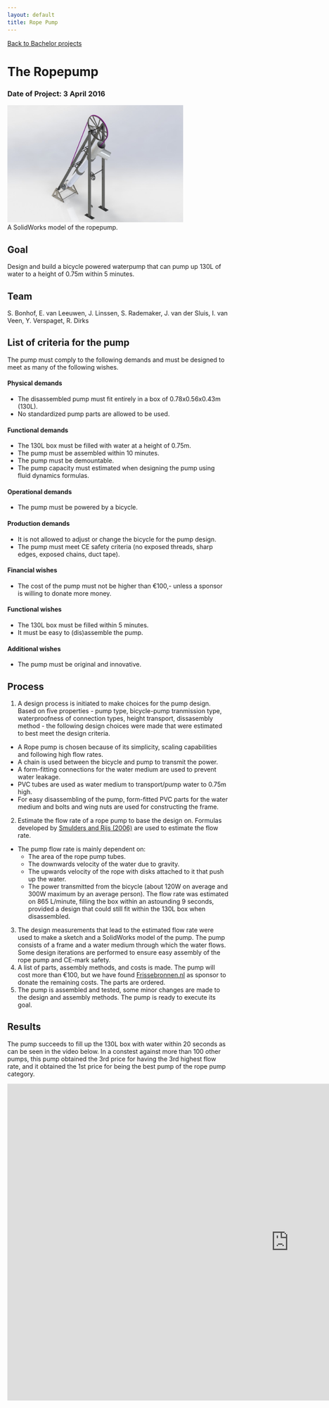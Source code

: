 ```yaml
---
layout: default
title: Rope Pump
---
```


[Back to Bachelor projects](./bachelor.md)
# The Ropepump
### Date of Project: 3 April 2016
<img src="/assets/img/Touwpomp1.jpg" alt="touwpomp_project" width="400"/>\
A SolidWorks model of the ropepump.

## Goal
Design and build a bicycle powered waterpump that can pump up 130L of water to a height of 0.75m within 5 minutes.

## Team
S. Bonhof, E. van Leeuwen, J. Linssen, S. Rademaker, J. van der Sluis, I. van Veen, Y. Verspaget, R. Dirks

## List of criteria for the pump
The pump must comply to the following demands and must be designed to meet as many of the following wishes.

#### Physical demands
* The disassembled pump must fit entirely in a box of 0.78x0.56x0.43m (130L).
* No standardized pump parts are allowed to be used.
#### Functional demands
* The 130L box must be filled with water at a height of 0.75m.
* The pump must be assembled within 10 minutes.
* The pump must be demountable.
* The pump capacity must estimated when designing the pump using fluid dynamics formulas.
#### Operational demands
* The pump must be powered by a bicycle. 
#### Production demands
* It is not allowed to adjust or change the bicycle for the pump design.
* The pump must meet CE safety criteria (no exposed threads, sharp edges, exposed chains, duct tape).
#### Financial wishes
* The cost of the pump must not be higher than €100,- unless a sponsor is willing to donate more money.
#### Functional wishes
* The 130L box must be filled within 5 minutes.
* It must be easy to (dis)assemble the pump.
#### Additional wishes
* The pump must be original and innovative.


## Process
1. A design process is initiated to make choices for the pump design. Based on five properties - pump type, bicycle-pump tranmission type, waterproofness of connection types, height transport, dissasembly method - the following design choices were made that were estimated to best meet the design criteria. 
  - A Rope pump is chosen because of its simplicity, scaling capabilities and following high flow rates.
  - A chain is used between the bicycle and pump to transmit the power.
  - A form-fitting connections for the water medium are used to prevent water leakage.
  - PVC tubes are used as water medium to transport/pump water to 0.75m high.
  - For easy disassembling of the pump, form-fitted PVC parts for the water medium and bolts and wing nuts are used for constructing the frame.
2. Estimate the flow rate of a rope pump to base the design on. Formulas developed by [Smulders and Rijs (2006)](https://www.arrakis.nl/reports/060923_Ropepump_Smulders-Rijs_lr.pdf) are used to estimate the flow rate.
  - The pump flow rate is mainly dependent on: 
    - The area of the rope pump tubes.
    - The downwards velocity of the water due to gravity.
    - The upwards velocity of the rope with disks attached to it that push up the water.
    - The power transmitted from the bicycle (about 120W on average and 300W maximum by an average person).
  The flow rate was estimated on 865 L/minute, filling the box within an astounding 9 seconds, provided a design that could still fit within the 130L box when disassembled. 
3. The design measurements that lead to the estimated flow rate were used to make a sketch and a SolidWorks model of the pump. The pump consists of a frame and a water medium through which the water flows. Some design iterations are performed to ensure easy assembly of the rope pump and CE-mark safety.
4. A list of parts, assembly methods, and costs is made. The pump will cost more than €100, but we have found [Frissebronnen.nl](Frissebronnen.nl) as sponsor to donate the remaining costs. The parts are ordered.
5. The pump is assembled and tested, some minor changes are made to the design and assembly methods. The pump is ready to execute its goal. 

## Results
The pump succeeds to fill up the 130L box with water within 20 seconds as can be seen in the video below. In a constest against more than 100 other pumps, this pump obtained the 3rd price for having the 3rd highest flow rate, and it obtained the 1st price for being the best pump of the rope pump category.

<iframe width="1280" height="720" src="https://www.youtube.com/embed/-KpJuhg08SY" title="De touwpomp van WB11 2015-2016" frameborder="0" allow="accelerometer; autoplay; clipboard-write; encrypted-media; gyroscope; picture-in-picture" allowfullscreen></iframe>
